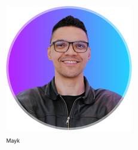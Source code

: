 <!DOCTYPE html>
<html lang="pt-br" class="light">
<head>
    <link rel="preconnect" href="https://fonts.googleapis.com">
    <link rel="preconnect" href="https://fonts.gstatic.com" crossorigin />
    <link 
    href="https://fonts.googleapis.com/css2?family=Inter:ital,opsz,wght@0,14..32,100..900;1,14..32,100..900&display=swap" 
    rel="stylesheet"/>
    <meta charset="UTF-8" />
    <meta http-equiv="X-UA-Compatible" content="IE=edge" />
    <meta name="viewport" content="width=device-width, initial-scale=1.0" /><title>Projeto</title>
    <link rel="stylesheet" href="./style.css" />
</head>
  <body>
    <div id="container">
      <div id="profile">
      <img 
      src="./assets/avatar.png" 
      alt="Foto do brito."/>
      <p>Mayk</p><br>
 
  </body>
</html>
